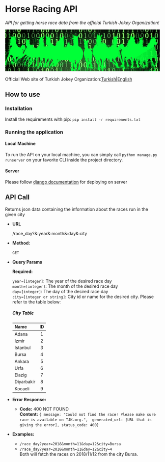 # Horse Racing API
*API for getting horse race data from the official Turkish Jokey Organization!*

![alt text][banner]

Official Web site of Turkish Jokey Organization:[Turkish](http://www.tjk.org/)|[English](http://www.tjk.org/EN/YarisSever/YarisSever/Index)

## How to use
### Installation
Install the requirements with pip:
`pip install -r requirements.txt`

### Running the application
#### Local Machine
To run the API on your local machine, you can simply call ```python manage.py runserver``` on your favorite CLI inside the project directory.

#### Server
Please follow [django documentation](https://docs.djangoproject.com/en/2.1/howto/deployment/) for deploying on server

## API Call
Returns json data containing the information about the races run in the given city

* **URL**

  /race_day?&:year&:month&:day&:city

* **Method:**

  `GET`
  
*  **Query Params**

   **Required:**
 
   `year=[integer]`: The year of the desired race day  
   `month=[integer]`: The month of the desired race day   
   `day=[integer]`: The day of the desired race day   
   `city=[integer or string]`: City id or name for the desired city. Please refer to the table below:   
    
    ##### City Table
    | Name       | ID  |
    | ---------- |:---:|
    | Adana      | 1   |
    | Izmir      | 2   |
    | Istanbul   | 3   |
    | Bursa      | 4   |
    | Ankara     | 5   |
    | Urfa       | 6   |
    | Elazig     | 7   |
    | Diyarbakir | 8   |
    | Kocaeli    | 9   |

* **Error Response:**

  * **Code:** 400 NOT FOUND <br />
    **Content:** `{ message: "Could not find the race! Please make sure race is available on TJK.org.", 
    generated_url: [URL that is giving the error],
    status_code: 400}`

* **Examples:** 
    * ```/race_day?year=2018&month=11&day=12&city=Bursa```
    * ```/race_day?year=2018&month=11&day=12&city=4```  
    Both will fetch the races on 2018/11/12 from the city Bursa. 


[banner]: github/banner.jpg "Horse Racing API banner"